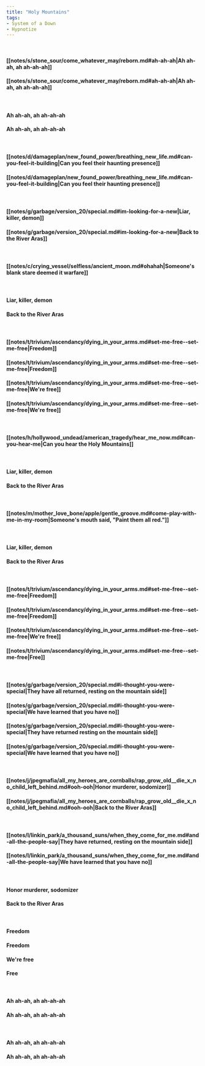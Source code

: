 ```yaml
---
title: "Holy Mountains"
tags:
- System of a Down
- Hypnotize
---
```

&nbsp;
#### [[notes/s/stone_sour/come_whatever_may/reborn.md#ah-ah-ah|Ah ah-ah, ah ah-ah-ah]]
#### [[notes/s/stone_sour/come_whatever_may/reborn.md#ah-ah-ah|Ah ah-ah, ah ah-ah-ah]]
&nbsp;
#### Ah ah-ah, ah ah-ah-ah
#### Ah ah-ah, ah ah-ah-ah
&nbsp;
#### [[notes/d/damageplan/new_found_power/breathing_new_life.md#can-you-feel-it-building|Can you feel their haunting presence]]
#### [[notes/d/damageplan/new_found_power/breathing_new_life.md#can-you-feel-it-building|Can you feel their haunting presence]]
&nbsp;
#### [[notes/g/garbage/version_20/special.md#im-looking-for-a-new|Liar, killer, demon]]
#### [[notes/g/garbage/version_20/special.md#im-looking-for-a-new|Back to the River Aras]]
&nbsp;
#### [[notes/c/crying_vessel/selfless/ancient_moon.md#ohahah|Someone's blank stare deemed it warfare]]
&nbsp;
#### Liar, killer, demon
#### Back to the River Aras
&nbsp;
#### [[notes/t/trivium/ascendancy/dying_in_your_arms.md#set-me-free--set-me-free|Freedom]]
#### [[notes/t/trivium/ascendancy/dying_in_your_arms.md#set-me-free--set-me-free|Freedom]]
#### [[notes/t/trivium/ascendancy/dying_in_your_arms.md#set-me-free--set-me-free|We're free]]
#### [[notes/t/trivium/ascendancy/dying_in_your_arms.md#set-me-free--set-me-free|We're free]]
&nbsp;
#### [[notes/h/hollywood_undead/american_tragedy/hear_me_now.md#can-you-hear-me|Can you hear the Holy Mountains]]
&nbsp;
#### Liar, killer, demon
#### Back to the River Aras
&nbsp;
#### [[notes/m/mother_love_bone/apple/gentle_groove.md#come-play-with-me-in-my-room|Someone's mouth said, "Paint them all red."]]
&nbsp;
#### Liar, killer, demon
#### Back to the River Aras
&nbsp;
#### [[notes/t/trivium/ascendancy/dying_in_your_arms.md#set-me-free--set-me-free|Freedom]]
#### [[notes/t/trivium/ascendancy/dying_in_your_arms.md#set-me-free--set-me-free|Freedom]]
#### [[notes/t/trivium/ascendancy/dying_in_your_arms.md#set-me-free--set-me-free|We're free]]
#### [[notes/t/trivium/ascendancy/dying_in_your_arms.md#set-me-free--set-me-free|Free]]
&nbsp;
#### [[notes/g/garbage/version_20/special.md#i-thought-you-were-special|They have all returned, resting on the mountain side]]
#### [[notes/g/garbage/version_20/special.md#i-thought-you-were-special|We have learned that you have no]]
#### [[notes/g/garbage/version_20/special.md#i-thought-you-were-special|They have returned resting on the mountain side]]
#### [[notes/g/garbage/version_20/special.md#i-thought-you-were-special|We have learned that you have no]]
&nbsp;
#### [[notes/j/jpegmafia/all_my_heroes_are_cornballs/rap_grow_old__die_x_no_child_left_behind.md#ooh-ooh|Honor  murderer, sodomizer]]
#### [[notes/j/jpegmafia/all_my_heroes_are_cornballs/rap_grow_old__die_x_no_child_left_behind.md#ooh-ooh|Back to the River Aras]]
&nbsp;
#### [[notes/l/linkin_park/a_thousand_suns/when_they_come_for_me.md#and-all-the-people-say|They have returned, resting on the mountain side]]
#### [[notes/l/linkin_park/a_thousand_suns/when_they_come_for_me.md#and-all-the-people-say|We have learned that you have no]]
&nbsp;
#### Honor  murderer, sodomizer
#### Back to the River Aras
&nbsp;
#### Freedom
#### Freedom
#### We're free
#### Free
&nbsp;
#### Ah ah-ah, ah ah-ah-ah
#### Ah ah-ah, ah ah-ah-ah
&nbsp;
#### Ah ah-ah, ah ah-ah-ah
#### Ah ah-ah, ah ah-ah-ah
